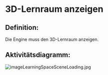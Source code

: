 # 3D-Lernraum anzeigen


## Definition:

Die Engine muss den 3D-Lernraum anzeigen.


## Aktivitätsdiagramm:

![imageLearningSpaceSceneLoading.jpg](imageLearningSpaceSceneLoading.jpg)
